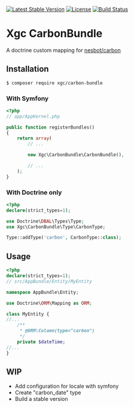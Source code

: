 [![Latest Stable Version](https://poser.pugx.org/xgc/carbon-bundle/v/stable)](https://packagist.org/packages/xgc/carbon-bundle)
[![License](https://poser.pugx.org/xgc/carbon-bundle/license)](https://packagist.org/packages/xgc/carbon-bundle)
[![Build Status](https://travis-ci.org/xgc1986/carbon-bundle.svg?branch=master)](https://travis-ci.org/xgc1986/carbon-bundle)
# Xgc CarbonBundle

A doctrine custom mapping for <a href='https://github.com/briannesbitt/Carbon' target='_blank'>nesbot/carbon</a>

## Installation

```bash
$ composer require xgc/carbon-bundle
```

### With Symfony

```php
<?php
// app/AppKernel.php

public function registerBundles()
{
    return array(
        // ...

        new Xgc\CarbonBundle\CarbonBundle(),

        // ...
    );
}
```

### With Doctrine only

```php
<?php
declare(strict_types=1);

use Doctrine\DBAL\Types\Type;
use Xgc\CarbonBundle\Type\CarbonType;

Type::addType('carbon', CarbonType::class);

```


## Usage

```php
<?php
declare(strict_types=1);
// src/AppBundle/Entity/MyEntity

namespace AppBundle\Entity;

use Doctrine\ORM\Mapping as ORM;

class MyEntity {
//...
    /**
     * @ORM\Column(type="carbon") 
     */
    private $dateTime;
//...
}
```

## WIP

* Add configuration for locale with symfony
* Create "carbon_date" type
* Build a stable version
